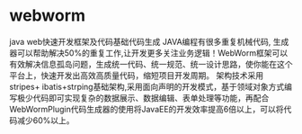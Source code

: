 webworm
=======

java web快速开发框架及代码基础代码生成
JAVA编程有很多重复机械代码, 生成器可以帮助解决50%的重复工作,让开发更多关注业务逻辑！WebWorm框架可以有效解决信息孤岛问题，生成统一代码、统一规范、统一设计思路，使你能在这个平台上，快速开发出高效高质量代码，缩短项目开发周期。
架构技术采用stripes+ ibatis+strping基础架构,采用面向声明的开发模式，基于领域对象方式编写极少代码即可实现复杂的数据展示、数据编辑、表单处理等功能，再配合WebWormPlugin代码生成器的使用将JavaEE的开发效率提高6倍以上，可以将代码减少60%以上。

